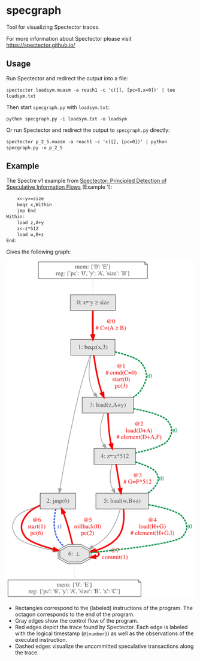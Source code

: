 # specgraph
Tool for visualizing Spectector traces.

For more information about Spectector please visit https://spectector.github.io/

## Usage

Run Spectector and redirect the output into a file:

```
spectector loadsym.muasm -a reach1 -c 'c([], [pc=0,x=0])' | tee loadsym.txt
```

Then start `specgraph.py` with `loadsym.txt`:

```
python specgraph.py -i loadsym.txt -o loadsym
```

Or run Spectector and redirect the output to `specgraph.py` directly:

```
spectector p_2_5.muasm -a reach1 -c 'c([], [pc=0])' | python specgraph.py -o p_2_5
```

## Example

The Spectre v1 example from [Spectector: Principled Detection of Speculative Information Flows](https://spectector.github.io/papers/spectector.pdf) (Example 1):

```
    x<-y>=size
    beqz x,Within
    jmp End
Within:
    load z,A+y
    z<-z*512
    load w,B+z
End:
```

Gives the following graph:

![p_1_spectre_v1](doc/p_1_spectre_v1.svg)

* Rectangles correspond to the (labeled) instructions of the program. The octagon corresponds to the end of the program.
* Gray edges show the control flow of the program.
* Red edges depict the trace found by Spectector. Each edge is labeled with the logical timestamp (`@{number}`) as well as the observations of the executed instruction.
* Dashed edges visualize the uncommitted speculative transactions along the trace.
